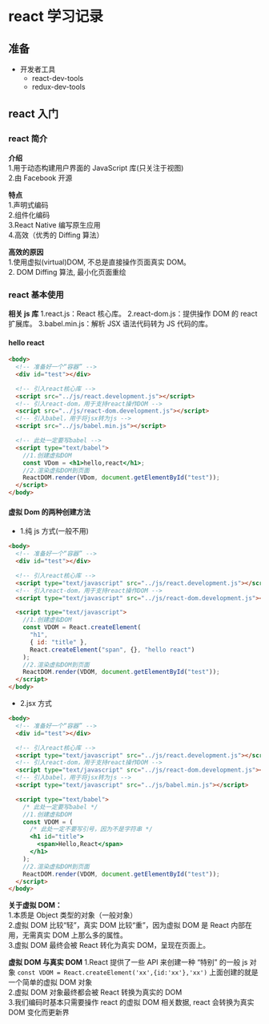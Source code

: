 # react 学习记录

## 准备

- 开发者工具
  - react-dev-tools
  - redux-dev-tools

## react 入门

### react 简介

**介绍**  
1.用于动态构建用户界面的 JavaScript 库(只关注于视图)  
2.由 Facebook 开源

**特点**  
1.声明式编码  
2.组件化编码  
3.React Native 编写原生应用  
4.高效（优秀的 Diffing 算法）

**高效的原因**  
1.使用虚拟(virtual)DOM, 不总是直接操作页面真实 DOM。  
2. DOM Diffing 算法, 最小化页面重绘

### react 基本使用

**相关 js 库**
1.react.js：React 核心库。
2.react-dom.js：提供操作 DOM 的 react 扩展库。
3.babel.min.js：解析 JSX 语法代码转为 JS 代码的库。

#### hello react

```html
<body>
  <!-- 准备好一个“容器” -->
  <div id="test"></div>

  <!-- 引入react核心库 -->
  <script src="../js/react.development.js"></script>
  <!-- 引入react-dom，用于支持react操作DOM -->
  <script src="../js/react-dom.development.js"></script>
  <!-- 引入babel，用于将jsx转为js -->
  <script src="../js/babel.min.js"></script>

  <!-- 此处一定要写babel -->
  <script type="text/babel">
    //1.创建虚拟DOM
    const VDom = <h1>hello,react</h1>;
    //2.渲染虚拟DOM到页面
    ReactDOM.render(VDom, document.getElementById("test"));
  </script>
</body>
```

#### 虚拟 Dom 的两种创建方法

- 1.纯 js 方式(一般不用)

```html
<body>
  <!-- 准备好一个“容器” -->
  <div id="test"></div>

  <!-- 引入react核心库 -->
  <script type="text/javascript" src="../js/react.development.js"></script>
  <!-- 引入react-dom，用于支持react操作DOM -->
  <script type="text/javascript" src="../js/react-dom.development.js"></script>

  <script type="text/javascript">
    //1.创建虚拟DOM
    const VDOM = React.createElement(
      "h1",
      { id: "title" },
      React.createElement("span", {}, "hello react")
    );
    //2.渲染虚拟DOM到页面
    ReactDOM.render(VDOM, document.getElementById("test"));
  </script>
</body>
```

- 2.jsx 方式

```html
<body>
  <!-- 准备好一个“容器” -->
  <div id="test"></div>

  <!-- 引入react核心库 -->
  <script type="text/javascript" src="../js/react.development.js"></script>
  <!-- 引入react-dom，用于支持react操作DOM -->
  <script type="text/javascript" src="../js/react-dom.development.js"></script>
  <!-- 引入babel，用于将jsx转为js -->
  <script type="text/javascript" src="../js/babel.min.js"></script>

  <script type="text/babel">
    /* 此处一定要写babel */
    //1.创建虚拟DOM
    const VDOM = (
      /* 此处一定不要写引号，因为不是字符串 */
      <h1 id="title">
        <span>Hello,React</span>
      </h1>
    );
    //2.渲染虚拟DOM到页面
    ReactDOM.render(VDOM, document.getElementById("test"));
  </script>
</body>
```

**关于虚拟 DOM：**  
1.本质是 Object 类型的对象（一般对象）  
2.虚拟 DOM 比较“轻”，真实 DOM 比较“重”，因为虚拟 DOM 是 React 内部在用，无需真实 DOM 上那么多的属性。  
3.虚拟 DOM 最终会被 React 转化为真实 DOM，呈现在页面上。

**虚拟 DOM 与真实 DOM**
1.React 提供了一些 API 来创建一种 “特别” 的一般 js 对象
`const VDOM = React.createElement('xx',{id:'xx'},'xx')`
上面创建的就是一个简单的虚拟 DOM 对象  
2.虚拟 DOM 对象最终都会被 React 转换为真实的 DOM  
3.我们编码时基本只需要操作 react 的虚拟 DOM 相关数据, react 会转换为真实 DOM 变化而更新界

